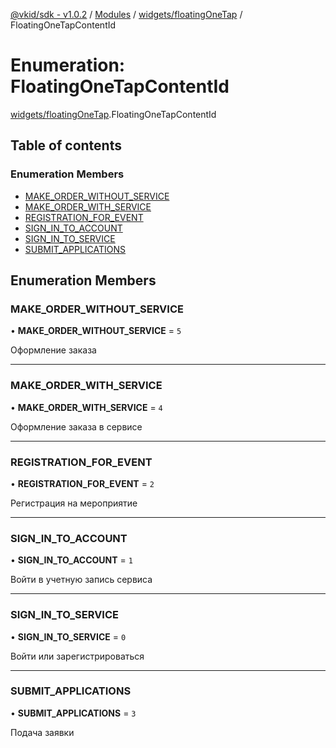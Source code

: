 [@vkid/sdk - v1.0.2](../README.md) / [Modules](../modules.md) / [widgets/floatingOneTap](../modules/widgets_floatingOneTap.md) / FloatingOneTapContentId

# Enumeration: FloatingOneTapContentId

[widgets/floatingOneTap](../modules/widgets_floatingOneTap.md).FloatingOneTapContentId

## Table of contents

### Enumeration Members

- [MAKE\_ORDER\_WITHOUT\_SERVICE](widgets_floatingOneTap.FloatingOneTapContentId.md#make_order_without_service)
- [MAKE\_ORDER\_WITH\_SERVICE](widgets_floatingOneTap.FloatingOneTapContentId.md#make_order_with_service)
- [REGISTRATION\_FOR\_EVENT](widgets_floatingOneTap.FloatingOneTapContentId.md#registration_for_event)
- [SIGN\_IN\_TO\_ACCOUNT](widgets_floatingOneTap.FloatingOneTapContentId.md#sign_in_to_account)
- [SIGN\_IN\_TO\_SERVICE](widgets_floatingOneTap.FloatingOneTapContentId.md#sign_in_to_service)
- [SUBMIT\_APPLICATIONS](widgets_floatingOneTap.FloatingOneTapContentId.md#submit_applications)

## Enumeration Members

### MAKE\_ORDER\_WITHOUT\_SERVICE

• **MAKE\_ORDER\_WITHOUT\_SERVICE** = ``5``

Оформление заказа

___

### MAKE\_ORDER\_WITH\_SERVICE

• **MAKE\_ORDER\_WITH\_SERVICE** = ``4``

Оформление заказа в сервисе

___

### REGISTRATION\_FOR\_EVENT

• **REGISTRATION\_FOR\_EVENT** = ``2``

Регистрация на мероприятие

___

### SIGN\_IN\_TO\_ACCOUNT

• **SIGN\_IN\_TO\_ACCOUNT** = ``1``

Войти в учетную запись сервиса

___

### SIGN\_IN\_TO\_SERVICE

• **SIGN\_IN\_TO\_SERVICE** = ``0``

Войти или зарегистрироваться

___

### SUBMIT\_APPLICATIONS

• **SUBMIT\_APPLICATIONS** = ``3``

Подача заявки
